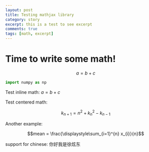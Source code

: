 ```yaml
---
layout: post
title: Testing mathjax library
category: story
excerpt: this is a test to see excerpt
comments: true
tags: [math, excerpt]
---
```

# Time to write some math!
$$ a = b + c $$

```python
import numpy as np
```

Test inline math: 
$a = b + c$

Test centered math:

$$k_{n+1} = n^2 + k_n^2 - k_{n-1}$$

Another example:

$$mean = \frac{\displaystyle\sum_{i=1}^{n} x_{i}}{n}$$

support for chinese: 你好我是徐炫东